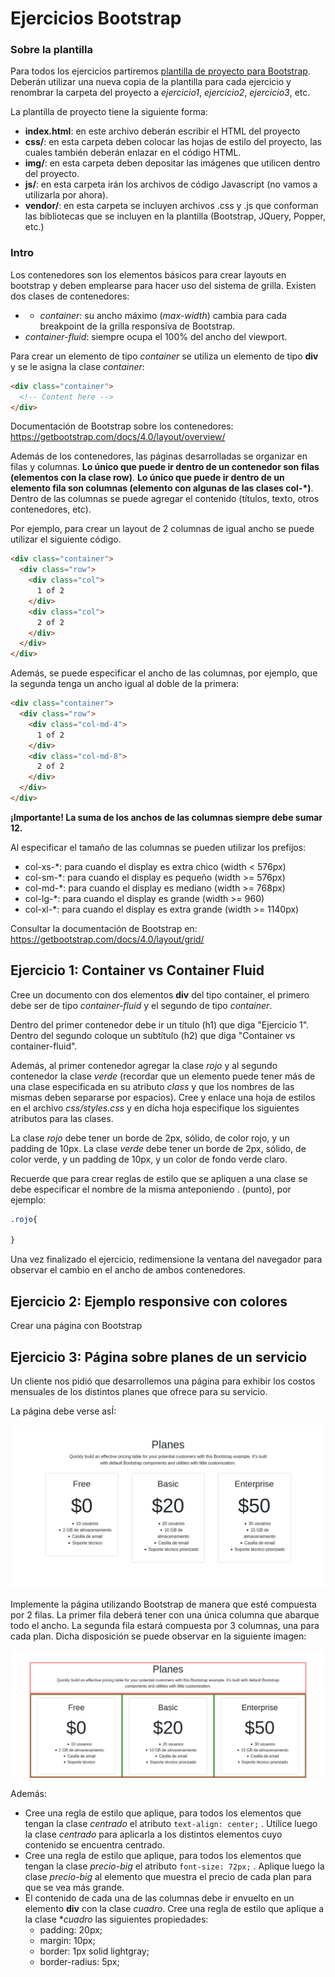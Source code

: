 
# Ejercicios Bootstrap

### Sobre la plantilla

Para todos los ejercicios partiremos [plantilla de proyecto para Bootstrap](https://minhaskamal.github.io/DownGit/#/home?url=https://github.com/pabab/apuntes_proa/tree/master/bootstrap/bootstrap_base_template). Deberán utilizar una nueva copia de la plantilla para cada ejercicio y renombrar la carpeta del proyecto a *ejercicio1*, *ejercicio2*, *ejercicio3*, etc.

La plantilla de proyecto tiene la siguiente forma:
* **index.html**: en este archivo deberán escribir el HTML del proyecto
* **css/**: en esta carpeta deben colocar las hojas de estilo del proyecto, las cuales también deberán enlazar en el código HTML.
* **img/**: en esta carpeta deben depositar las imágenes que utilicen dentro del proyecto.
* **js/**: en esta carpeta irán los archivos de código Javascript (no vamos a utilizarla por ahora).
* **vendor/**: en esta carpeta se incluyen archivos .css y .js que conforman las bibliotecas que se incluyen en la plantilla (Bootstrap, JQuery, Popper, etc.)

### Intro

Los contenedores son los elementos básicos para crear layouts en bootstrap y deben emplearse para hacer uso del sistema de grilla.
Existen dos clases de contenedores:

* * *container*: su ancho máximo (*max-width*) cambia para cada breakpoint de la grilla responsiva de Bootstrap.
* *container-fluid*: siempre ocupa el 100% del ancho del viewport.

Para crear un elemento de tipo *container* se utiliza un elemento de tipo **div** y se le asigna la clase *container*:

```html
<div class="container">
  <!-- Content here -->
</div>
```

Documentación de Bootstrap sobre los contenedores: https://getbootstrap.com/docs/4.0/layout/overview/

 Además de los contenedores, las páginas desarrolladas se organizar en filas y columnas. **Lo único que puede ir dentro de un contenedor son filas (elementos con la clase row)**. **Lo único que puede ir dentro de un elemento fila son columnas (elemento con algunas de las clases col-*)**. Dentro de las columnas se puede agregar el contenido (títulos, texto, otros contenedores, etc).

Por ejemplo, para crear un layout de 2 columnas de igual ancho se puede utilizar el siguiente código.

```html
<div class="container">
  <div class="row">
    <div class="col">
      1 of 2
    </div>
    <div class="col">
      2 of 2
    </div>
  </div>
</div>
```

Además, se puede especificar el ancho de las columnas, por ejemplo, que la segunda tenga un ancho igual al doble de la primera:

```html
<div class="container">
  <div class="row">
    <div class="col-md-4">
      1 of 2
    </div>
    <div class="col-md-8">
      2 of 2
    </div>
  </div>
</div>
```

**¡Importante! La suma de los anchos de las columnas siempre debe sumar 12.**

Al especificar el tamaño de las columnas se pueden utilizar los prefijos:

* col-xs-*: para cuando el display es extra chico (width < 576px)
* col-sm-*: para cuando el display es pequeño (width >= 576px)
* col-md-*: para cuando el display es mediano (width >= 768px)
* col-lg-*: para cuando el display es grande (width >= 960)
* col-xl-*: para cuando el display es extra grande (width >= 1140px)

Consultar la documentación de Bootstrap en: https://getbootstrap.com/docs/4.0/layout/grid/


## Ejercicio 1: Container vs Container Fluid

Cree un documento con dos elementos **div** del tipo container, el primero debe ser de tipo *container-fluid* y el segundo de tipo *container*.

Dentro del primer contenedor debe ir un título (h1) que diga "Ejercicio 1". Dentro del segundo coloque un subtítulo (h2) que diga "Container vs container-fluid".

Además, al primer contenedor agregar la clase *rojo* y al segundo contenedor la clase *verde* (recordar que un elemento puede tener más de una clase especificada en su atributo *class* y que los nombres de las mismas deben separarse por espacios). Cree y enlace una hoja de estilos en el archivo *css/styles.css* y en dicha hoja especifique los siguientes atributos para las clases.

La clase *rojo* debe tener un borde de 2px, sólido, de color rojo, y un padding de 10px.
La clase *verde* debe tener un borde de 2px, sólido, de color verde, y un padding de 10px, y un color de fondo verde claro.

Recuerde que para crear reglas de estilo que se apliquen a una clase se debe especificar el nombre de la misma anteponiendo . (punto), por ejemplo:

```css
.rojo{

}
```

Una vez finalizado el ejercicio, redimensione la ventana del navegador para observar el cambio en el ancho de ambos contenedores.

## Ejercicio 2: Ejemplo responsive con colores
Crear una página con Bootstrap 


## Ejercicio 3: Página sobre planes de un servicio
Un cliente nos pidió que desarrollemos una página para exhibir los costos mensuales de los distintos planes que ofrece para su servicio.

La página debe verse asÍ:

![](capture1.png) 

Implemente la página utilizando Bootstrap de manera que esté compuesta por 2 filas. La primer fila deberá tener con una única columna que abarque todo el ancho. La segunda fila estará compuesta por 3 columnas, una para cada plan. Dicha disposición se puede observar en la siguiente imagen:

![](capture2.png) 

Además:

* Cree una regla de estilo que aplique, para todos los elementos que tengan la clase *centrado* el atributo ```text-align: center;``` . Utilice luego la clase *centrado* para aplicarla a los distintos elementos cuyo contenido se encuentra centrado.
* Cree una regla de estilo que aplique, para todos los elementos que tengan la clase *precio-big* el atributo ```font-size: 72px;``` . Aplique luego la clase *precio-big* al elemento que muestra el precio de cada plan para que se vea más grande.
* El contenido de cada una de las columnas debe ir envuelto en un elemento **div** con la clase *cuadro*. Cree una regla de estilo que aplique a la clase **cuadro* las siguientes propiedades:
  * padding: 20px;
  * margin: 10px;
  * border: 1px solid lightgray;
  * border-radius: 5px; 

